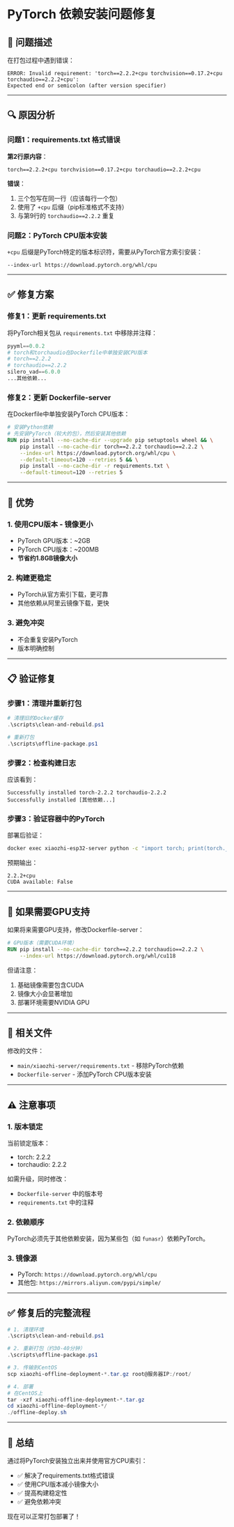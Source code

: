 # PyTorch 依赖安装问题修复

## 🐛 问题描述

在打包过程中遇到错误：
```
ERROR: Invalid requirement: 'torch==2.2.2+cpu torchvision==0.17.2+cpu torchaudio==2.2.2+cpu': 
Expected end or semicolon (after version specifier)
```

---

## 🔍 原因分析

### 问题1：requirements.txt 格式错误

**第2行原内容**：
```
torch==2.2.2+cpu torchvision==0.17.2+cpu torchaudio==2.2.2+cpu
```

**错误**：
1. 三个包写在同一行（应该每行一个包）
2. 使用了 `+cpu` 后缀（pip标准格式不支持）
3. 与第9行的 `torchaudio==2.2.2` 重复

### 问题2：PyTorch CPU版本安装

`+cpu` 后缀是PyTorch特定的版本标识符，需要从PyTorch官方索引安装：
```
--index-url https://download.pytorch.org/whl/cpu
```

---

## ✅ 修复方案

### 修复1：更新 requirements.txt

将PyTorch相关包从 `requirements.txt` 中移除并注释：

```python
pyyml==0.0.2
# torch和torchaudio在Dockerfile中单独安装CPU版本
# torch==2.2.2
# torchaudio==2.2.2
silero_vad==6.0.0
...其他依赖...
```

### 修复2：更新 Dockerfile-server

在Dockerfile中单独安装PyTorch CPU版本：

```dockerfile
# 安装Python依赖
# 先安装PyTorch（较大的包），然后安装其他依赖
RUN pip install --no-cache-dir --upgrade pip setuptools wheel && \
    pip install --no-cache-dir torch==2.2.2 torchaudio==2.2.2 \
    --index-url https://download.pytorch.org/whl/cpu \
    --default-timeout=120 --retries 5 && \
    pip install --no-cache-dir -r requirements.txt \
    --default-timeout=120 --retries 5
```

---

## 🎯 优势

### 1. **使用CPU版本** - 镜像更小
- PyTorch GPU版本：~2GB
- PyTorch CPU版本：~200MB
- **节省约1.8GB镜像大小**

### 2. **构建更稳定**
- PyTorch从官方索引下载，更可靠
- 其他依赖从阿里云镜像下载，更快

### 3. **避免冲突**
- 不会重复安装PyTorch
- 版本明确控制

---

## 📋 验证修复

### 步骤1：清理并重新打包

```powershell
# 清理旧的Docker缓存
.\scripts\clean-and-rebuild.ps1

# 重新打包
.\scripts\offline-package.ps1
```

### 步骤2：检查构建日志

应该看到：
```
Successfully installed torch-2.2.2 torchaudio-2.2.2
Successfully installed [其他依赖...]
```

### 步骤3：验证容器中的PyTorch

部署后验证：
```bash
docker exec xiaozhi-esp32-server python -c "import torch; print(torch.__version__); print('CUDA available:', torch.cuda.is_available())"
```

预期输出：
```
2.2.2+cpu
CUDA available: False
```

---

## 🔄 如果需要GPU支持

如果将来需要GPU支持，修改Dockerfile-server：

```dockerfile
# GPU版本（需要CUDA环境）
RUN pip install --no-cache-dir torch==2.2.2 torchaudio==2.2.2 \
    --index-url https://download.pytorch.org/whl/cu118
```

但请注意：
1. 基础镜像需要包含CUDA
2. 镜像大小会显著增加
3. 部署环境需要NVIDIA GPU

---

## 📝 相关文件

修改的文件：
- `main/xiaozhi-server/requirements.txt` - 移除PyTorch依赖
- `Dockerfile-server` - 添加PyTorch CPU版本安装

---

## ⚠️ 注意事项

### 1. 版本锁定

当前锁定版本：
- torch: 2.2.2
- torchaudio: 2.2.2

如需升级，同时修改：
- `Dockerfile-server` 中的版本号
- `requirements.txt` 中的注释

### 2. 依赖顺序

PyTorch必须先于其他依赖安装，因为某些包（如 `funasr`）依赖PyTorch。

### 3. 镜像源

- PyTorch: `https://download.pytorch.org/whl/cpu`
- 其他包: `https://mirrors.aliyun.com/pypi/simple/`

---

## ✅ 修复后的完整流程

```powershell
# 1. 清理环境
.\scripts\clean-and-rebuild.ps1

# 2. 重新打包（约30-40分钟）
.\scripts\offline-package.ps1

# 3. 传输到CentOS
scp xiaozhi-offline-deployment-*.tar.gz root@服务器IP:/root/

# 4. 部署
# 在CentOS上
tar -xzf xiaozhi-offline-deployment-*.tar.gz
cd xiaozhi-offline-deployment-*/
./offline-deploy.sh
```

---

## 🎉 总结

通过将PyTorch安装独立出来并使用官方CPU索引：
- ✅ 解决了requirements.txt格式错误
- ✅ 使用CPU版本减小镜像大小
- ✅ 提高构建稳定性
- ✅ 避免依赖冲突

现在可以正常打包部署了！

